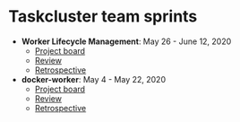 # Taskcluster team sprints
* **Worker Lifecycle Management**: May 26 - June 12, 2020
  * [Project board](https://github.com/taskcluster/taskcluster/projects/7)
  * [Review](./worker-lifecycle-management-20200526/sprint-review.md)
  * [Retrospective](./worker-lifecycle-management-20200526/sprint-retrospective.md)
* **docker-worker**: May 4 - May 22, 2020
  * [Project board](https://github.com/taskcluster/taskcluster/projects/9)
  * [Review](./docker-worker-20200504/sprint-review.md)
  * [Retrospective](./docker-worker-20200504/sprint-retrospective.md)
